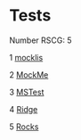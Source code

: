 <h1>Tests</h1>

Number RSCG: 5

   1 [mocklis](/docs/mocklis)

   2 [MockMe](/docs/MockMe)

   3 [MSTest](/docs/MSTest)

   4 [Ridge](/docs/Ridge)

   5 [Rocks](/docs/Rocks)
    